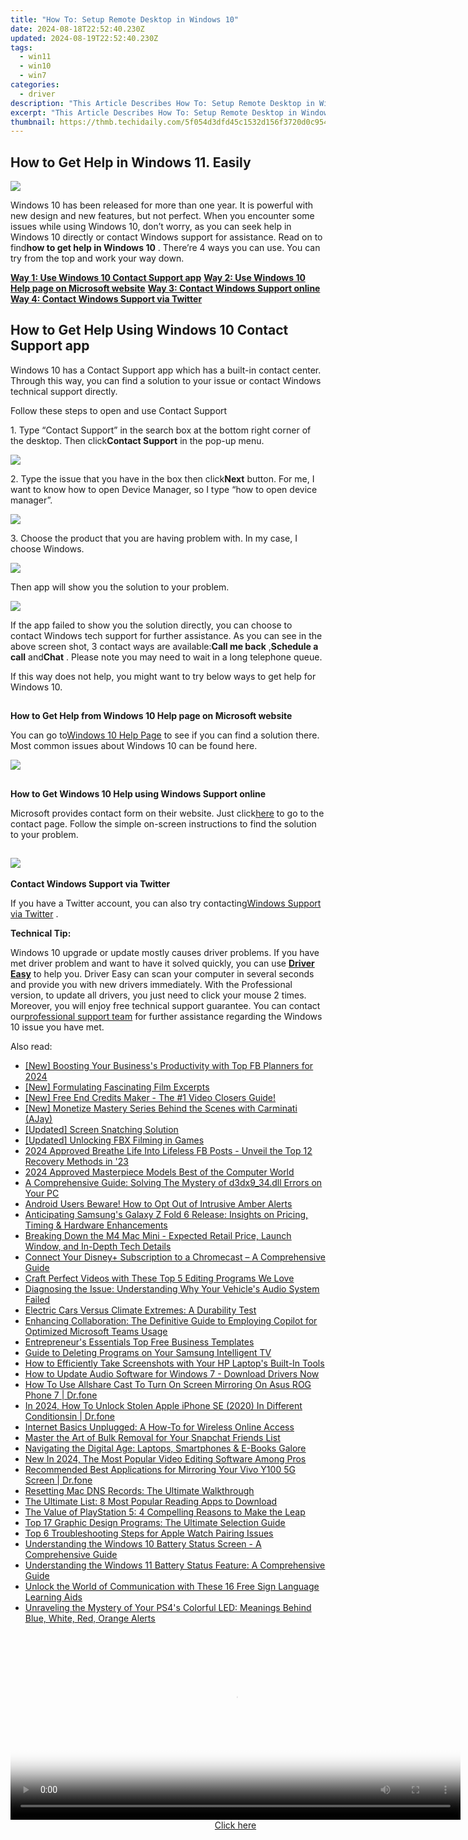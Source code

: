```yaml
---
title: "How To: Setup Remote Desktop in Windows 10"
date: 2024-08-18T22:52:40.230Z
updated: 2024-08-19T22:52:40.230Z
tags:
  - win11
  - win10
  - win7
categories:
  - driver
description: "This Article Describes How To: Setup Remote Desktop in Windows 10"
excerpt: "This Article Describes How To: Setup Remote Desktop in Windows 10"
thumbnail: https://thmb.techidaily.com/5f054d3dfd45c1532d156f3720d0c9546d3d3042842f99d6ad1737f5e8cdf8a9.jpg
---
```


## How to Get Help in Windows 11. Easily

![](https://images.drivereasy.com/wp-content/uploads/2017/04/img_58df4e68d00d5.jpg)

 Windows 10 has been released for more than one year. It is powerful with new design and new features, but not perfect. When you encounter some issues while using Windows 10, don’t worry, as you can seek help in Windows 10 directly or contact Windows support for assistance. Read on to find**how to get help in Windows 10** . There’re 4 ways you can use. You can try from the top and work your way down.  
  
[**Way 1: Use Windows 10 Contact Support app**](https://tools.techidaily.com/drivereasy/download/)
**[Way 2: Use Windows 10 Help page on Microsoft website](https://tools.techidaily.com/drivereasy/download/)**
**[Way 3: Contact Windows Support online](https://tools.techidaily.com/drivereasy/download/)**
**[Way 4: Contact Windows Support via Twitter](https://tools.techidaily.com/drivereasy/download/)**

## **How to Get Help Using Windows 10 Contact Support app**

 Windows 10 has a Contact Support app which has a built-in contact center. Through this way, you can find a solution to your issue or contact Windows technical support directly.
  
 Follow these steps to open and use Contact Support  
  
 1\. Type “Contact Support” in the search box at the bottom right corner of the desktop. Then click**Contact Support** in the pop-up menu.  
  
![](https://images.drivereasy.com/wp-content/uploads/2016/11/img_582bdd3227a69.jpg)
  
 2\. Type the issue that you have in the box then click**Next** button. For me, I want to know how to open Device Manager, so I type “how to open device manager”.  
  
![](https://images.drivereasy.com/wp-content/uploads/2016/11/img_582bddfee56b3.jpg)
  
 3\. Choose the product that you are having problem with. In my case, I choose Windows.  
  
![](https://images.drivereasy.com/wp-content/uploads/2016/11/img_582bdf00811d3.jpg)
  
 Then app will show you the solution to your problem.  
  
![](https://images.drivereasy.com/wp-content/uploads/2016/11/img_582bdffabc7e6.jpg)
  
 If the app failed to show you the solution directly, you can choose to contact Windows tech support for further assistance. As you can see in the above screen shot, 3 contact ways are available:**Call me back** ,**Schedule a call** and**Chat** . Please note you may need to wait in a long telephone queue.

 If this way does not help, you might want to try below ways to get help for Windows 10.  

##

 **How to Get Help from Windows 10 Help page on Microsoft website**

 You can go to[Windows 10 Help Page](https://support.microsoft.com/en-sg/products/windows?os=windows-10) to see if you can find a solution there. Most common issues about Windows 10 can be found here.  
  
![](https://images.drivereasy.com/wp-content/uploads/2016/11/img_582bfb5f7aea3.jpg)

##

 **How to Get Windows 10 Help using Windows Support online**

 Microsoft provides contact form on their website. Just click[here](https://support.microsoft.com/en-us/contactus/) to go to the contact page. Follow the simple on-screen instructions to find the solution to your problem.  
  
## ![](https://images.drivereasy.com/wp-content/uploads/2016/11/img_582bfb7e72c60.png)
  
 **Contact Windows Support via Twitter**

 If you have a Twitter account, you can also try contacting[Windows Support via Twitter](https://twitter.com/WindowsSupport) .  
  
**Technical Tip:**
  
 Windows 10 upgrade or update mostly causes driver problems. If you have met driver problem and want to have it solved quickly, you can use **[Driver Easy](https://tools.techidaily.com/drivereasy/download/)**  to help you. Driver Easy can scan your computer in several seconds and provide you with new drivers immediately. With the Professional version, to update all drivers, you just need to click your mouse 2 times. Moreover, you will enjoy free technical support guarantee. You can contact our[professional support team](https://tools.techidaily.com/drivereasy/download/) for further assistance regarding the Windows 10 issue you have met.

<ins class="adsbygoogle"
     style="display:block"
     data-ad-format="autorelaxed"
     data-ad-client="ca-pub-7571918770474297"
     data-ad-slot="1223367746"></ins>



<ins class="adsbygoogle"
     style="display:block"
     data-ad-client="ca-pub-7571918770474297"
     data-ad-slot="8358498916"
     data-ad-format="auto"
     data-full-width-responsive="true"></ins>

<span class="atpl-alsoreadstyle">Also read:</span>
<div><ul>
<li><a href="https://facebook-videos.techidaily.com/new-boosting-your-businesss-productivity-with-top-fb-planners-for-2024/"><u>[New] Boosting Your Business's Productivity with Top FB Planners for 2024</u></a></li>
<li><a href="https://some-techniques.techidaily.com/new-formulating-fascinating-film-excerpts/"><u>[New] Formulating Fascinating Film Excerpts</u></a></li>
<li><a href="https://facebook-video-share.techidaily.com/new-free-end-credits-maker-the-1-video-closers-guide/"><u>[New] Free End Credits Maker - The #1 Video Closers Guide!</u></a></li>
<li><a href="https://eaxpv-info.techidaily.com/new-monetize-mastery-series-behind-the-scenes-with-carminati-ajay/"><u>[New] Monetize Mastery Series  Behind the Scenes with Carminati (AJay)</u></a></li>
<li><a href="https://video-capture.techidaily.com/updated-screen-snatching-solution/"><u>[Updated] Screen Snatching Solution</u></a></li>
<li><a href="https://screen-mirroring-recording.techidaily.com/updated-unlocking-fbx-filming-in-games/"><u>[Updated] Unlocking FBX Filming in Games</u></a></li>
<li><a href="https://facebook-video-content.techidaily.com/2024-approved-breathe-life-into-lifeless-fb-posts-unveil-the-top-12-recovery-methods-in-23/"><u>2024 Approved  Breathe Life Into Lifeless FB Posts - Unveil the Top 12 Recovery Methods in '23</u></a></li>
<li><a href="https://fox-direct.techidaily.com/2024-approved-masterpiece-models-best-of-the-computer-world/"><u>2024 Approved  Masterpiece Models  Best of the Computer World</u></a></li>
<li><a href="https://tech-renaissance.techidaily.com/a-comprehensive-guide-solving-the-mystery-of-d3dx934dll-errors-on-your-pc/"><u>A Comprehensive Guide: Solving The Mystery of d3dx9_34.dll Errors on Your PC</u></a></li>
<li><a href="https://tech-renaissance.techidaily.com/android-users-beware-how-to-opt-out-of-intrusive-amber-alerts/"><u>Android Users Beware! How to Opt Out of Intrusive Amber Alerts</u></a></li>
<li><a href="https://tech-renaissance.techidaily.com/anticipating-samsungs-galaxy-z-fold-6-release-insights-on-pricing-timing-and-hardware-enhancements/"><u>Anticipating Samsung's Galaxy Z Fold 6 Release: Insights on Pricing, Timing & Hardware Enhancements</u></a></li>
<li><a href="https://tech-renaissance.techidaily.com/breaking-down-the-m4-mac-mini-expected-retail-price-launch-window-and-in-depth-tech-details/"><u>Breaking Down the M4 Mac Mini - Expected Retail Price, Launch Window, and In-Depth Tech Details</u></a></li>
<li><a href="https://tech-renaissance.techidaily.com/connect-your-disneyplus-subscription-to-a-chromecast-a-comprehensive-guide/"><u>Connect Your Disney+ Subscription to a Chromecast – A Comprehensive Guide</u></a></li>
<li><a href="https://tech-renaissance.techidaily.com/craft-perfect-videos-with-these-top-5-editing-programs-we-love/"><u>Craft Perfect Videos with These Top 5 Editing Programs We Love</u></a></li>
<li><a href="https://tech-renaissance.techidaily.com/diagnosing-the-issue-understanding-why-your-vehicles-audio-system-failed/"><u>Diagnosing the Issue: Understanding Why Your Vehicle's Audio System Failed</u></a></li>
<li><a href="https://tech-renaissance.techidaily.com/electric-cars-versus-climate-extremes-a-durability-test/"><u>Electric Cars Versus Climate Extremes: A Durability Test</u></a></li>
<li><a href="https://tech-renaissance.techidaily.com/enhancing-collaboration-the-definitive-guide-to-employing-copilot-for-optimized-microsoft-teams-usage/"><u>Enhancing Collaboration: The Definitive Guide to Employing Copilot for Optimized Microsoft Teams Usage</u></a></li>
<li><a href="https://extra-lessons.techidaily.com/entrepreneurs-essentials-top-free-business-templates/"><u>Entrepreneur's Essentials  Top Free Business Templates</u></a></li>
<li><a href="https://tech-renaissance.techidaily.com/guide-to-deleting-programs-on-your-samsung-intelligent-tv/"><u>Guide to Deleting Programs on Your Samsung Intelligent TV</u></a></li>
<li><a href="https://tech-renaissance.techidaily.com/how-to-efficiently-take-screenshots-with-your-hp-laptops-built-in-tools/"><u>How to Efficiently Take Screenshots with Your HP Laptop's Built-In Tools</u></a></li>
<li><a href="https://hardware-updates.techidaily.com/how-to-update-audio-software-for-windows-7-download-drivers-now/"><u>How to Update Audio Software for Windows 7 - Download Drivers Now</u></a></li>
<li><a href="https://screen-mirror.techidaily.com/how-to-use-allshare-cast-to-turn-on-screen-mirroring-on-asus-rog-phone-7-drfone-by-drfone-android/"><u>How To Use Allshare Cast To Turn On Screen Mirroring On Asus ROG Phone 7 | Dr.fone</u></a></li>
<li><a href="https://iphone-unlock.techidaily.com/in-2024-how-to-unlock-stolen-apple-iphone-se-2020-in-different-conditionsin-drfone-by-drfone-ios/"><u>In 2024, How To Unlock Stolen Apple iPhone SE (2020) In Different Conditionsin | Dr.fone</u></a></li>
<li><a href="https://tech-renaissance.techidaily.com/internet-basics-unplugged-a-how-to-for-wireless-online-access/"><u>Internet Basics Unplugged: A How-To for Wireless Online Access</u></a></li>
<li><a href="https://tech-renaissance.techidaily.com/master-the-art-of-bulk-removal-for-your-snapchat-friends-list/"><u>Master the Art of Bulk Removal for Your Snapchat Friends List</u></a></li>
<li><a href="https://tech-renaissance.techidaily.com/1722886190628-navigating-the-digital-age-laptops-smartphones-and-e-books-galore/"><u>Navigating the Digital Age: Laptops, Smartphones & E-Books Galore</u></a></li>
<li><a href="https://video-creation-software.techidaily.com/new-in-2024-the-most-popular-video-editing-software-among-pros/"><u>New In 2024, The Most Popular Video Editing Software Among Pros</u></a></li>
<li><a href="https://screen-mirror.techidaily.com/recommended-best-applications-for-mirroring-your-vivo-y100-5g-screen-drfone-by-drfone-android/"><u>Recommended Best Applications for Mirroring Your Vivo Y100 5G Screen | Dr.fone</u></a></li>
<li><a href="https://tech-renaissance.techidaily.com/resetting-mac-dns-records-the-ultimate-walkthrough/"><u>Resetting Mac DNS Records: The Ultimate Walkthrough</u></a></li>
<li><a href="https://tech-renaissance.techidaily.com/the-ultimate-list-8-most-popular-reading-apps-to-download/"><u>The Ultimate List: 8 Most Popular Reading Apps to Download</u></a></li>
<li><a href="https://tech-renaissance.techidaily.com/the-value-of-playstation-5-4-compelling-reasons-to-make-the-leap/"><u>The Value of PlayStation 5: 4 Compelling Reasons to Make the Leap</u></a></li>
<li><a href="https://tech-renaissance.techidaily.com/top-17-graphic-design-programs-the-ultimate-selection-guide/"><u>Top 17 Graphic Design Programs: The Ultimate Selection Guide</u></a></li>
<li><a href="https://tech-renaissance.techidaily.com/top-6-troubleshooting-steps-for-apple-watch-pairing-issues/"><u>Top 6 Troubleshooting Steps for Apple Watch Pairing Issues</u></a></li>
<li><a href="https://tech-renaissance.techidaily.com/understanding-the-windows-10-battery-status-screen-a-comprehensive-guide/"><u>Understanding the Windows 10 Battery Status Screen - A Comprehensive Guide</u></a></li>
<li><a href="https://tech-renaissance.techidaily.com/understanding-the-windows-11-battery-status-feature-a-comprehensive-guide/"><u>Understanding the Windows 11 Battery Status Feature: A Comprehensive Guide</u></a></li>
<li><a href="https://tech-renaissance.techidaily.com/unlock-the-world-of-communication-with-these-16-free-sign-language-learning-aids/"><u>Unlock the World of Communication with These 16 Free Sign Language Learning Aids</u></a></li>
<li><a href="https://tech-renaissance.techidaily.com/unraveling-the-mystery-of-your-ps4s-colorful-led-meanings-behind-blue-white-red-orange-alerts/"><u>Unraveling the Mystery of Your PS4's Colorful LED: Meanings Behind Blue, White, Red, Orange Alerts</u></a></li>
</ul></div>

<!-- affiliate ads begin -->
<span id="1993652">
					<video width="720" height="300" style="cursor:pointer"
           poster="//a.impactradius-go.com/display-clicktoplayimage/1993652.jpeg"
           onclick="if(!this.playClicked){this.play();this.setAttribute('controls',true);this.playClicked=true;}">
	   <source src="//a.impactradius-go.com/display-ad/22993-1993652">
	   <img src="//a.impactradius-go.com/display-clicktoplayimage/1993652.jpeg" style="border: none; height: 100%; width: 100%; object-fit: contain">
	</video>
	<div style="width:720px;text-align:center"><a href="javascript:window.open(decodeURIComponent('https%3A%2F%2Fhomestyler.sjv.io%2Fc%2F5597632%2F1993652%2F22993'), '_blank');void(0);">Click here</a></div>
</span>
<img height="0" width="0" src="https://imp.pxf.io/i/5597632/1993652/22993" style="position:absolute;visibility:hidden;" border="0" />
<!-- affiliate ads end -->
